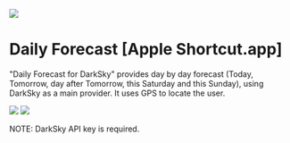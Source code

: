 ![](https://imagizer.imageshack.com/v2/100x75q90/922/GnP4AE.png)
#  Daily Forecast [Apple Shortcut.app]

"Daily Forecast for DarkSky" provides day by day forecast (Today, Tomorrow, day after Tomorrow, this Saturday and this Sunday), using DarkSky as a main provider. It uses GPS to locate the user.

![](https://imagizer.imageshack.com/v2/640x480q90/922/MRMVFc.png)
![](https://imagizer.imageshack.com/v2/640x480q90/924/6XRB1N.png)

NOTE: DarkSky API key is required.

